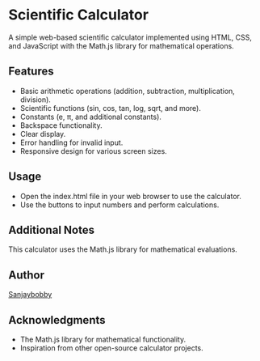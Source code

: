 # Scientific Calculator

A simple web-based scientific calculator implemented using HTML, CSS, and JavaScript with the Math.js library for mathematical operations.

## Features

- Basic arithmetic operations (addition, subtraction, multiplication, division).
- Scientific functions (sin, cos, tan, log, sqrt, and more).
- Constants (e, π, and additional constants).
- Backspace functionality.
- Clear display.
- Error handling for invalid input.
- Responsive design for various screen sizes.

## Usage
- Open the index.html file in your web browser to use the calculator.
- Use the buttons to input numbers and perform calculations.

## Additional Notes
This calculator uses the Math.js library for mathematical evaluations.

## Author
[Sanjaybobby](https://github.com/Sanjaybobby)


## Acknowledgments
- The Math.js library for mathematical functionality.
- Inspiration from other open-source calculator projects.
